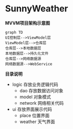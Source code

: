 # SunnyWeather

**MVVM项目架构示意图**

```mermaid
graph TD
UI控制层-->ViewModel层
ViewModel层-->仓库层
仓库层-->本地数据层
本地数据层-->持久化文件
仓库层-->网络数据源
网络数据源-->WebService
```

**目录说明**

- logic 存放业务逻辑代码
  - dao 存放数据访问对象
  - model 对象模式
  - network 网络相关代码
- ui 存放界面展示代码
  - place 位置界面
  - weather 天气界面

